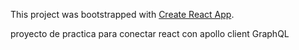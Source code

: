 This project was bootstrapped with [Create React App](https://github.com/facebook/create-react-app).

proyecto de practica para conectar react con apollo client GraphQL